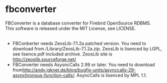 # fbconverter
FBConverter is a  database converter for Firebird OpenSource RDBMS.<br/>
This software is released under the MIT License, see LICENSE.<br/>
<br/>
* FBConberter needs ZeosLib-7.1.2a patched version. You need to download from /Library/ZeosLib-7.1.2a.zip. ZeosLib is lisenced by LGPL, see lisence.pdf included archive. ZeosLib site is <a href="http://zeoslib.sourceforge.net/">http://zeoslib.sourceforge.net/</a><br/>
* FBConverter needs AsysncCalls 2.99 or later. You need to download from<a href="http://andy.jgknet.de/blog/bugfix-units/asynccalls-29-asynchronous-function-calls/">http://andy.jgknet.de/blog/bugfix-units/asynccalls-29-asynchronous-function-calls/</a>. AsyncCalls is lisenced by MPL 1.1.<br/>
